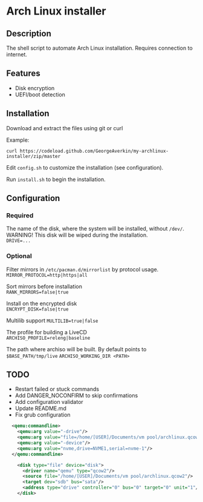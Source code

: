 # Arch Linux installer

## Description

The shell script to automate Arch Linux installation.
Requires connection to internet.

## Features

- Disk encryption
- UEFI/boot detection

## Installation

Download and extract the files using git or curl

Example:

`curl https://codeload.github.com/GeorgeAverkin/my-archlinux-installer/zip/master`

Edit `config.sh` to customize the installation (see configuration).

Run `install.sh` to begin the installation.

## Configuration

### Required

The name of the disk, where the system will be installed, without `/dev/`.  
WARNING! This disk will be wiped during the installation.  
`DRIVE=...`

### Optional

Filter mirrors in `/etc/pacman.d/mirrorlist` by protocol usage.  
`MIRROR_PROTOCOL=http|https|all`

Sort mirrors before installation  
`RANK_MIRRORS=false|true`

Install on the encrypted disk  
`ENCRYPT_DISK=false|true`

Multilib support
`MULTILIB=true|false`

The profile for building a LiveCD  
`ARCHISO_PROFILE=releng|baseline`

The path where archiso will be built. By default points to `$BASE_PATH/tmp/live`
`ARCHISO_WORKING_DIR <PATH>`

## TODO

- Restart failed or stuck commands
- Add DANGER_NOCONFIRM to skip confirmations
- Add configuration validator
- Update README.md
- Fix grub configuration

```xml
  <qemu:commandline>
    <qemu:arg value="-drive"/>
    <qemu:arg value="file=/home/[USER]/Documents/vm pool/archlinux.qcow2,format=raw,if=none,id=NVME1"/>
    <qemu:arg value="-device"/>
    <qemu:arg value="nvme,drive=NVME1,serial=nvme-1"/>
  </qemu:commandline>
```

```xml
    <disk type="file" device="disk">
      <driver name="qemu" type="qcow2"/>
      <source file="/home/[USER]/Documents/vm pool/archlinux.qcow2"/>
      <target dev="sdb" bus="sata"/>
      <address type="drive" controller="0" bus="0" target="0" unit="1"/>
    </disk>
```
